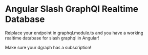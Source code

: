 # Angular Slash GraphQl Realtime Database

Relplace your endpoint in graphql.module.ts and you have a working realtime database for slash graphql in Angular!

Make sure your dgraph has a subscription!



